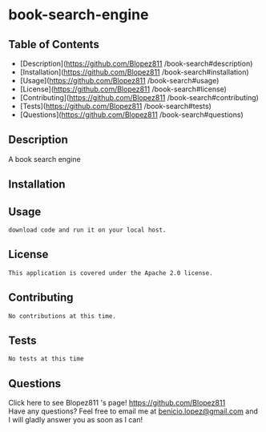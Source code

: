 # book-search-engine

 ## Table of Contents
  * [Description](https://github.com/Blopez811	/book-search#description)
  * [Installation](https://github.com/Blopez811	/book-search#installation)
  * [Usage](https://github.com/Blopez811	/book-search#usage)
  * [License](https://github.com/Blopez811	/book-search#license)
  * [Contributing](https://github.com/Blopez811	/book-search#contributing)
  * [Tests](https://github.com/Blopez811	/book-search#tests)
  * [Questions](https://github.com/Blopez811	/book-search#questions)

  ## Description
   A book search engine

  ## Installation
    

  ## Usage
    download code and run it on your local host.

  ## License  
    This application is covered under the Apache 2.0 license.
  ## Contributing
    No contributions at this time.

  ## Tests
    No tests at this time

  ## Questions
  Click here to see Blopez811	's page! https://github.com/Blopez811	  
  Have any questions? Feel free to email me at benicio.lopez@gmail.com and I will gladly answer you as soon as I can!
